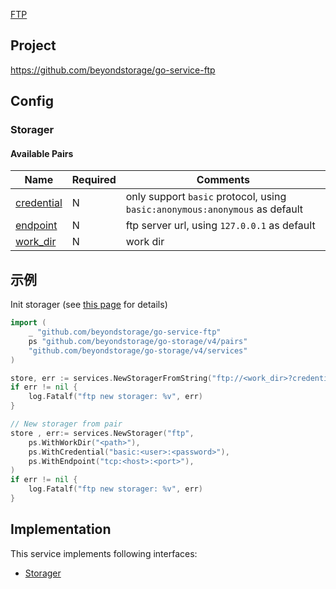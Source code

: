 [FTP](https://datatracker.ietf.org/doc/html/rfc959)

## Project

<https://github.com/beyondstorage/go-service-ftp>

## Config

### Storager

#### Available Pairs

| Name                                 | Required | Comments                                                                    |
| ------------------------------------ | -------- | --------------------------------------------------------------------------- |
| [credential](../pairs/credential.md) | N        | only support `basic` protocol, using `basic:anonymous:anonymous` as default |
| [endpoint](../pairs/endpoint.md)     | N        | ftp server url, using `127.0.0.1` as default                                |
| [work_dir](../pairs/work_dir.md)     | N        | work dir                                                                    |

## 示例

Init storager (see [this page](../operations/index.md#how-to-initialize-a-servicerstorager) for details)

```go
import (
    _ "github.com/beyondstorage/go-service-ftp"
    ps "github.com/beyondstorage/go-storage/v4/pairs"
    "github.com/beyondstorage/go-storage/v4/services"
)

store, err := services.NewStoragerFromString("ftp://<work_dir>?credential=basic:<user>:<password>&endpoint=tcp:<host>:<port>")
if err != nil {
    log.Fatalf("ftp new storager: %v", err)
}

// New storager from pair
store , err:= services.NewStorager("ftp",
    ps.WithWorkDir("<path>"),
    ps.WithCredential("basic:<user>:<password>"),
    ps.WithEndpoint("tcp:<host>:<port>"),
)
if err != nil {
    log.Fatalf("ftp new storager: %v", err)
}
```

## Implementation

This service implements following interfaces:

- [Storager](../operations/storager/index.md)
